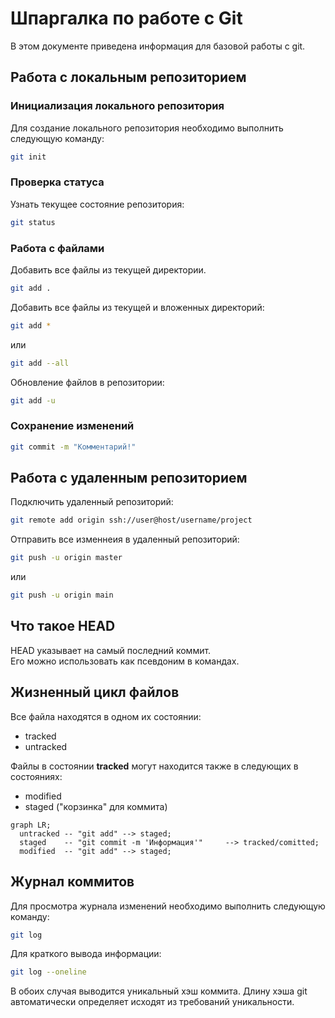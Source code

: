 # Шпаргалка по работе с Git

В этом документе приведена информация для базовой работы с git.

## Работа с локальным репозиторием

### Инициализация локального репозитория
Для создание локального репозитория необходимо выполнить следующую команду:

```bash
git init
```

### Проверка статуса
Узнать текущее состояние репозитория:

```bash
git status
```

### Работа с файлами


Добавить все файлы из текущей директории.

```bash
git add .
```

Добавить все файлы из текущей и вложенных директорий:

```bash
git add *
```
или

```bash
git add --all
```

Обновление файлов в репозитории:
```bash
git add -u

```

### Сохранение изменений

```bash
git commit -m "Комментарий!"
```


## Работа с удаленным репозиторием

Подключить удаленный репозиторий:

```bash
git remote add origin ssh://user@host/username/project
```

Отправить все изменнеия в удаленный репозиторий:

```bash
git push -u origin master
```

или

```bash
git push -u origin main
```

## Что такое HEAD 

HEAD указывает на самый последний коммит.  
Его можно использовать как псевдоним в командах.

## Жизненный цикл файлов

Все файла находятся в одном их состоянии:

- tracked
- untracked

Файлы в состоянии **tracked** могут находится также в следующих в состояниях:

- modified
- staged ("корзинка" для коммита)

```mermaid
graph LR;
  untracked -- "git add" --> staged;
  staged    -- "git commit -m 'Информация'"     --> tracked/comitted;
  modified  -- "git add" --> staged;
``` 

## Журнал коммитов

Для просмотра журнала изменений необходимо выполнить следующую команду:
```bash
git log
```

Для краткого вывода информации:
```bash
git log --oneline
```

В обоих случая выводится уникальный хэш коммита. Длину хэша git автоматически определяет исходят из требований уникальности.
